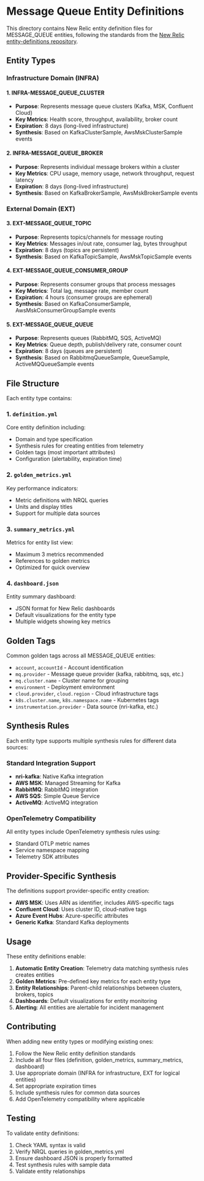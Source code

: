 # Message Queue Entity Definitions

This directory contains New Relic entity definition files for MESSAGE_QUEUE entities, following the standards from the [New Relic entity-definitions repository](https://github.com/newrelic/entity-definitions).

## Entity Types

### Infrastructure Domain (INFRA)

#### 1. INFRA-MESSAGE_QUEUE_CLUSTER
- **Purpose**: Represents message queue clusters (Kafka, MSK, Confluent Cloud)
- **Key Metrics**: Health score, throughput, availability, broker count
- **Expiration**: 8 days (long-lived infrastructure)
- **Synthesis**: Based on KafkaClusterSample, AwsMskClusterSample events

#### 2. INFRA-MESSAGE_QUEUE_BROKER
- **Purpose**: Represents individual message brokers within a cluster
- **Key Metrics**: CPU usage, memory usage, network throughput, request latency
- **Expiration**: 8 days (long-lived infrastructure)
- **Synthesis**: Based on KafkaBrokerSample, AwsMskBrokerSample events

### External Domain (EXT)

#### 3. EXT-MESSAGE_QUEUE_TOPIC
- **Purpose**: Represents topics/channels for message routing
- **Key Metrics**: Messages in/out rate, consumer lag, bytes throughput
- **Expiration**: 8 days (topics are persistent)
- **Synthesis**: Based on KafkaTopicSample, AwsMskTopicSample events

#### 4. EXT-MESSAGE_QUEUE_CONSUMER_GROUP
- **Purpose**: Represents consumer groups that process messages
- **Key Metrics**: Total lag, message rate, member count
- **Expiration**: 4 hours (consumer groups are ephemeral)
- **Synthesis**: Based on KafkaConsumerSample, AwsMskConsumerGroupSample events

#### 5. EXT-MESSAGE_QUEUE_QUEUE
- **Purpose**: Represents queues (RabbitMQ, SQS, ActiveMQ)
- **Key Metrics**: Queue depth, publish/delivery rate, consumer count
- **Expiration**: 8 days (queues are persistent)
- **Synthesis**: Based on RabbitmqQueueSample, QueueSample, ActiveMQQueueSample events

## File Structure

Each entity type contains:

### 1. `definition.yml`
Core entity definition including:
- Domain and type specification
- Synthesis rules for creating entities from telemetry
- Golden tags (most important attributes)
- Configuration (alertability, expiration time)

### 2. `golden_metrics.yml`
Key performance indicators:
- Metric definitions with NRQL queries
- Units and display titles
- Support for multiple data sources

### 3. `summary_metrics.yml`
Metrics for entity list view:
- Maximum 3 metrics recommended
- References to golden metrics
- Optimized for quick overview

### 4. `dashboard.json`
Entity summary dashboard:
- JSON format for New Relic dashboards
- Default visualizations for the entity type
- Multiple widgets showing key metrics

## Golden Tags

Common golden tags across all MESSAGE_QUEUE entities:
- `account`, `accountId` - Account identification
- `mq.provider` - Message queue provider (kafka, rabbitmq, sqs, etc.)
- `mq.cluster.name` - Cluster name for grouping
- `environment` - Deployment environment
- `cloud.provider`, `cloud.region` - Cloud infrastructure tags
- `k8s.cluster.name`, `k8s.namespace.name` - Kubernetes tags
- `instrumentation.provider` - Data source (nri-kafka, etc.)

## Synthesis Rules

Each entity type supports multiple synthesis rules for different data sources:

### Standard Integration Support
- **nri-kafka**: Native Kafka integration
- **AWS MSK**: Managed Streaming for Kafka
- **RabbitMQ**: RabbitMQ integration
- **AWS SQS**: Simple Queue Service
- **ActiveMQ**: ActiveMQ integration

### OpenTelemetry Compatibility
All entity types include OpenTelemetry synthesis rules using:
- Standard OTLP metric names
- Service namespace mapping
- Telemetry SDK attributes

## Provider-Specific Synthesis

The definitions support provider-specific entity creation:
- **AWS MSK**: Uses ARN as identifier, includes AWS-specific tags
- **Confluent Cloud**: Uses cluster ID, cloud-native tags
- **Azure Event Hubs**: Azure-specific attributes
- **Generic Kafka**: Standard Kafka deployments

## Usage

These entity definitions enable:

1. **Automatic Entity Creation**: Telemetry data matching synthesis rules creates entities
2. **Golden Metrics**: Pre-defined key metrics for each entity type
3. **Entity Relationships**: Parent-child relationships between clusters, brokers, topics
4. **Dashboards**: Default visualizations for entity monitoring
5. **Alerting**: All entities are alertable for incident management

## Contributing

When adding new entity types or modifying existing ones:
1. Follow the New Relic entity definition standards
2. Include all four files (definition, golden_metrics, summary_metrics, dashboard)
3. Use appropriate domain (INFRA for infrastructure, EXT for logical entities)
4. Set appropriate expiration times
5. Include synthesis rules for common data sources
6. Add OpenTelemetry compatibility where applicable

## Testing

To validate entity definitions:
1. Check YAML syntax is valid
2. Verify NRQL queries in golden_metrics.yml
3. Ensure dashboard JSON is properly formatted
4. Test synthesis rules with sample data
5. Validate entity relationships